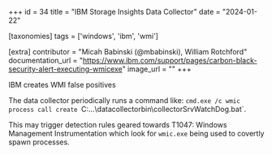 +++
id = 34
title = "IBM Storage Insights Data Collector"
date = "2024-01-22"

[taxonomies]
tags = ['windows', 'ibm', 'wmi']

[extra]
contributor = "Micah Babinski (@mbabinski), William Rotchford"
documentation_url = "https://www.ibm.com/support/pages/carbon-black-security-alert-executing-wmicexe"
image_url = ""
+++

IBM creates WMI false positives

<!-- more -->
   
The data collector periodically runs a command like: `cmd.exe /c wmic process call create `C:\...\datacollectorbin\collectorSrvWatchDog.bat`.

This may trigger detection rules geared towards T1047: Windows Management Instrumentation which look for `wmic.exe` being used to covertly spawn processes. 

